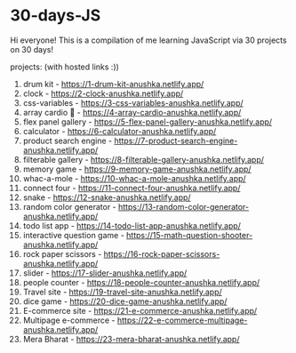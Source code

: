 # 30-days-JS

Hi everyone! This is a compilation of me learning JavaScript via 30 projects on 30 days! 

projects: (with hosted links :))
  1. drum kit - https://1-drum-kit-anushka.netlify.app/
  2. clock - https://2-clock-anushka.netlify.app/
  3. css-variables - https://3-css-variables-anushka.netlify.app/
  4. array cardio 💪 - https://4-array-cardio-anushka.netlify.app/
  5. flex panel gallery - https://5-flex-panel-gallery-anushka.netlify.app/
  6. calculator - https://6-calculator-anushka.netlify.app/
  7. product search engine - https://7-product-search-engine-anushka.netlify.app/
  8. filterable gallery - https://8-filterable-gallery-anushka.netlify.app/
  9. memory game - https://9-memory-game-anushka.netlify.app/
  10. whac-a-mole - https://10-whac-a-mole-anushka.netlify.app/
  11. connect four - https://11-connect-four-anushka.netlify.app/
  12. snake - https://12-snake-anushka.netlify.app/
  13. random color generator - https://13-random-color-generator-anushka.netlify.app/
  14. todo list app - https://14-todo-list-app-anushka.netlify.app/
  15. interactive question game - https://15-math-question-shooter-anushka.netlify.app/
  16. rock paper scissors - https://16-rock-paper-scissors-anushka.netlify.app/
  17. slider - https://17-slider-anushka.netlify.app/
  18. people counter - https://18-people-counter-anushka.netlify.app/
  19. Travel site - https://19-travel-site-anushka.netlify.app/
  20. dice game - https://20-dice-game-anushka.netlify.app/
  21. E-commerce site - https://21-e-commerce-anushka.netlify.app/
  22. Multipage e-commerce - https://22-e-commerce-multipage-anushka.netlify.app/
  23. Mera Bharat - https://23-mera-bharat-anushka.netlify.app/
